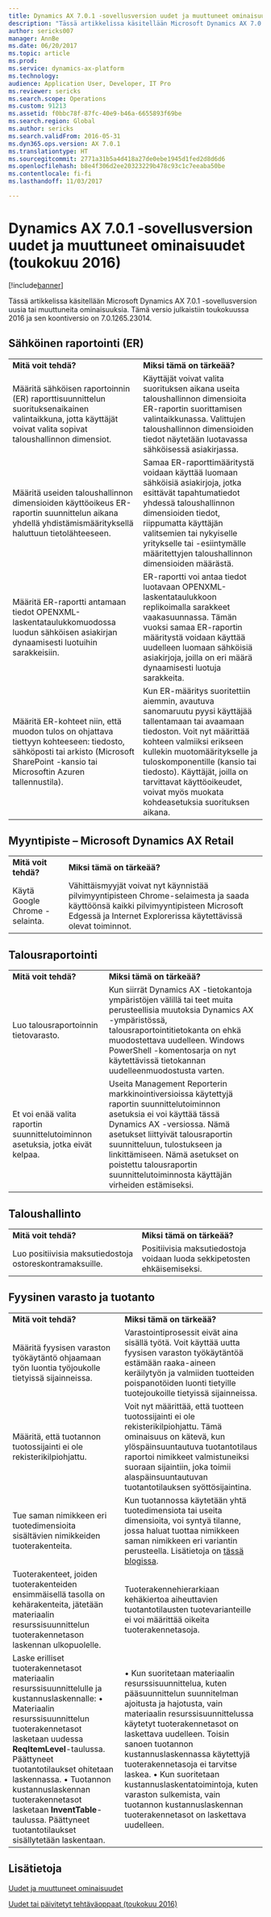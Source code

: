 ```yaml
---
title: Dynamics AX 7.0.1 -sovellusversion uudet ja muuttuneet ominaisuudet (toukokuu 2016)
description: "Tässä artikkelissa käsitellään Microsoft Dynamics AX 7.0.1 -sovellusversion uusia tai muuttuneita ominaisuuksia. Tämä versio julkaistiin toukokuussa 2016 ja sen koontiversio on 7.0.1265.23014."
author: sericks007
manager: AnnBe
ms.date: 06/20/2017
ms.topic: article
ms.prod: 
ms.service: dynamics-ax-platform
ms.technology: 
audience: Application User, Developer, IT Pro
ms.reviewer: sericks
ms.search.scope: Operations
ms.custom: 91213
ms.assetid: f0bbc78f-87fc-40e9-b46a-6655893f69be
ms.search.region: Global
ms.author: sericks
ms.search.validFrom: 2016-05-31
ms.dyn365.ops.version: AX 7.0.1
ms.translationtype: HT
ms.sourcegitcommit: 2771a31b5a4d418a27de0ebe1945d1fed2d8d6d6
ms.openlocfilehash: b8e4f306d2ee20323229b478c93c1c7eeaba50be
ms.contentlocale: fi-fi
ms.lasthandoff: 11/03/2017

---
```


# <a name="whats-new-or-changed-in-dynamics-ax-application-version-701-may-2016"></a>Dynamics AX 7.0.1 -sovellusversion uudet ja muuttuneet ominaisuudet (toukokuu 2016)

[!include[banner](../includes/banner.md)]


Tässä artikkelissa käsitellään Microsoft Dynamics AX 7.0.1 -sovellusversion uusia tai muuttuneita ominaisuuksia. Tämä versio julkaistiin toukokuussa 2016 ja sen koontiversio on 7.0.1265.23014.

<a name="electronic-reporting-er"></a>Sähköinen raportointi (ER)
-------------------------

|                                                                                                                                                                                        |                                                                                                                                                                                                                                                                                                                                                        |
|----------------------------------------------------------------------------------------------------------------------------------------------------------------------------------------|--------------------------------------------------------------------------------------------------------------------------------------------------------------------------------------------------------------------------------------------------------------------------------------------------------------------------------------------------------|
| **Mitä voit tehdä?**                                                                                                                                                                   | **Miksi tämä on tärkeää?**                                                                                                                                                                                                                                                                                                                             |
| Määritä sähköisen raportoinnin (ER) raporttisuunnittelun suorituksenaikainen valintaikkuna, jotta käyttäjät voivat valita sopivat taloushallinnon dimensiot.                                     | Käyttäjät voivat valita suorituksen aikana useita taloushallinnon dimensioita ER-raportin suorittamisen valintaikkunassa. Valittujen taloushallinnon dimensioiden tiedot näytetään luotavassa sähköisessä asiakirjassa.                                                                                                                              |
| Määritä useiden taloushallinnon dimensioiden käyttöoikeus ER-raportin suunnittelun aikana yhdellä yhdistämismäärityksellä haluttuun tietolähteeseen.                                                  | Samaa ER-raporttimääritystä voidaan käyttää luomaan sähköisiä asiakirjoja, jotka esittävät tapahtumatiedot yhdessä taloushallinnon dimensioiden tiedot, riippumatta käyttäjän valitsemien tai nykyiselle yritykselle tai -esiintymälle määritettyjen taloushallinnon dimensioiden määrästä.                                             |
| Määritä ER-raportti antamaan tiedot OPENXML-laskentataulukkomuodossa luodun sähköisen asiakirjan dynaamisesti luotuihin sarakkeisiin.                                           | ER-raportti voi antaa tiedot luotavaan OPENXML-laskentataulukkoon replikoimalla sarakkeet vaakasuunnassa. Tämän vuoksi samaa ER-raportin määritystä voidaan käyttää uudelleen luomaan sähköisiä asiakirjoja, joilla on eri määrä dynaamisesti luotuja sarakkeita.                                                                                 |
| Määritä ER-kohteet niin, että muodon tulos on ohjattava tiettyyn kohteeseen: tiedosto, sähköposti tai arkisto (Microsoft SharePoint -kansio tai Microsoftin Azuren tallennustila). | Kun ER-määritys suoritettiin aiemmin, avautuva sanomaruutu pyysi käyttäjää tallentamaan tai avaamaan tiedoston. Voit nyt määrittää kohteen valmiiksi erikseen kullekin muotomääritykselle ja tuloskomponentille (kansio tai tiedosto). Käyttäjät, joilla on tarvittavat käyttöoikeudet, voivat myös muokata kohdeasetuksia suorituksen aikana. |

## <a name="pos--microsoft-dynamics-ax-retail"></a>Myyntipiste – Microsoft Dynamics AX Retail
|                                |                                                                                                                                                                                         |
|--------------------------------|-----------------------------------------------------------------------------------------------------------------------------------------------------------------------------------------|
| **Mitä voit tehdä?**           | **Miksi tämä on tärkeää?**                                                                                                                                                              |
| Käytä Google Chrome -selainta. | Vähittäismyyjät voivat nyt käynnistää pilvimyyntipisteen Chrome-selaimesta ja saada käyttöönsä kaikki pilvimyyntipisteen Microsoft Edgessä ja Internet Explorerissa käytettävissä olevat toiminnot. |

## <a name="financial-reporting"></a>Talousraportointi
|                                                                     |                                                                                                                                                                                                                                                                                                                    |
|---------------------------------------------------------------------|--------------------------------------------------------------------------------------------------------------------------------------------------------------------------------------------------------------------------------------------------------------------------------------------------------------------|
| **Mitä voit tehdä?**                                                | **Miksi tämä on tärkeää?**                                                                                                                                                                                                                                                                                         |
| Luo talousraportoinnin tietovarasto.                          | Kun siirrät Dynamics AX -tietokantoja ympäristöjen välillä tai teet muita perusteellisia muutoksia Dynamics AX -ympäristössä, talousraportointitietokanta on ehkä muodostettava uudelleen. Windows PowerShell -komentosarja on nyt käytettävissä tietokannan uudelleenmuodostusta varten.                                                                |
| Et voi enää valita raportin suunnittelutoiminnon asetuksia, jotka eivät kelpaa. | Useita Management Reporterin markkinointiversioissa käytettyjä raportin suunnittelutoiminnon asetuksia ei voi käyttää tässä Dynamics AX -versiossa. Nämä asetukset liittyivät talousraportin suunnitteluun, tulostukseen ja linkittämiseen. Nämä asetukset on poistettu talousraportin suunnittelutoiminnosta käyttäjän virheiden estämiseksi. |

## <a name="financial-management"></a>Taloushallinto
|                                                            |                                                                  |
|------------------------------------------------------------|------------------------------------------------------------------|
| **Mitä voit tehdä?**                                       | **Miksi tämä on tärkeää?**                                       |
| Luo positiivisia maksutiedostoja ostoreskontramaksuille. | Positiivisia maksutiedostoja voidaan luoda sekkipetosten ehkäisemiseksi. |

## <a name="warehouse-and-production"></a>Fyysinen varasto ja tuotanto
|                                                                                                                                                                                                                                                                                                                                                                                         |                                                                                                                                                                                                                                                                                                                                                                                                                                         |
|-----------------------------------------------------------------------------------------------------------------------------------------------------------------------------------------------------------------------------------------------------------------------------------------------------------------------------------------------------------------------------------------|-----------------------------------------------------------------------------------------------------------------------------------------------------------------------------------------------------------------------------------------------------------------------------------------------------------------------------------------------------------------------------------------------------------------------------------------|
| **Mitä voit tehdä?**                                                                                                                                                                                                                                                                                                                                                                    | **Miksi tämä on tärkeää?**                                                                                                                                                                                                                                                                                                                                                                                                              |
| Määritä fyysisen varaston työkäytäntö ohjaamaan työn luontia työjoukolle tietyissä sijainneissa.                                                                                                                                                                                                                                                                          | Varastointiprosessit eivät aina sisällä työtä. Voit käyttää uutta fyysisen varaston työkäytäntöä estämään raaka-aineen keräilytyön ja valmiiden tuotteiden poispanotöiden luonti tietyille tuotejoukoille tietyissä sijainneissa.                                                                                                                                                                                                     |
| Määritä, että tuotannon tuotossijainti ei ole rekisterikilpiohjattu.                                                                                                                                                                                                                                                                                                               | Voit nyt määrittää, että tuotteen tuotossijainti ei ole rekisterikilpiohjattu. Tämä ominaisuus on kätevä, kun ylöspäinsuuntautuva tuotantotilaus raportoi nimikkeet valmistuneiksi suoraan sijaintiin, joka toimii alaspäinsuuntautuvan tuotantotilauksen syöttösijaintina.                                                                                                                                                     |
| Tue saman nimikkeen eri tuotedimensioita sisältävien nimikkeiden tuoterakenteita.                                                                                                                                                                                                                                                                                                     | Kun tuotannossa käytetään yhtä tuotedimensiota tai useita dimensioita, voi syntyä tilanne, jossa haluat tuottaa nimikkeen saman nimikkeen eri variantin perusteella. Lisätietoja on [tässä blogissa](https://blogs.msdn.microsoft.com/axmfg/2015/12/22/support-for-boms-that-includes-items-with-different-product-dimensions-of-the-same-item/).                                                                  |
| Tuoterakenteet, joiden tuoterakenteiden ensimmäisellä tasolla on kehärakenteita, jätetään materiaalin resurssisuunnittelun tuoterakennetason laskennan ulkopuolelle.                                                                                                                                                                                                                                     | Tuoterakennehierarkiaan kehäkiertoa aiheuttavien tuotantotilausten tuotevarianteille ei voi määrittää oikeita tuoterakennetasoja.                                                                                                                                                                                                                                                                                                  |
| Laske erilliset tuoterakennetasot materiaalin resurssisuunnittelulle ja kustannuslaskennalle: • Materiaalin resurssisuunnittelun tuoterakennetasot lasketaan uudessa **ReqItemLevel**-taulussa. Päättyneet tuotantotilaukset ohitetaan laskennassa. • Tuotannon kustannuslaskennan tuoterakennetasot lasketaan **InventTable**-taulussa. Päättyneet tuotantotilaukset sisällytetään laskentaan. | • Kun suoritetaan materiaalin resurssisuunnittelua, kuten pääsuunnittelun suunnitelman ajoitusta ja hajotusta, vain materiaalin resurssisuunnittelussa käytetyt tuoterakennetasot on laskettava uudelleen. Toisin sanoen tuotannon kustannuslaskennassa käytettyjä tuoterakennetasoja ei tarvitse laskea. • Kun suoritetaan kustannuslaskentatoimintoja, kuten varaston sulkemista, vain tuotannon kustannuslaskennan tuoterakennetasot on laskettava uudelleen. |

 

<a name="see-also"></a>Lisätietoja
--------

[Uudet ja muuttuneet ominaisuudet](whats-new-changed.md)

[Uudet tai päivitetyt tehtäväoppaat (toukokuu 2016)](new-updated-task-guides-available-may-2016.md)





